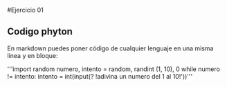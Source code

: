 #Ejercicio 01

Codigo   phyton
----------------

En markdown puedes poner código de cualquier lenguaje en una misma linea y en bloque:

'''import random
numero, intento = random, randint (1, 10), 0
while numero != intento:
intento = int(input(? !adivina un numero del 1 al 10!'))'''
